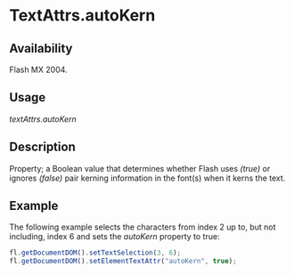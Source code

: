 # TextAttrs.autoKern

## Availability

Flash MX 2004.

## Usage

*textAttrs.autoKern*

## Description

Property; a Boolean value that determines whether Flash uses *(true)* or ignores *(false)* pair kerning information in the font(s) when it kerns the text.

## Example

The following example selects the characters from index 2 up to, but not including, index 6 and sets the *autoKern* property to true:

```javascript
fl.getDocumentDOM().setTextSelection(3, 6);
fl.getDocumentDOM().setElementTextAttr("autoKern", true);
```

